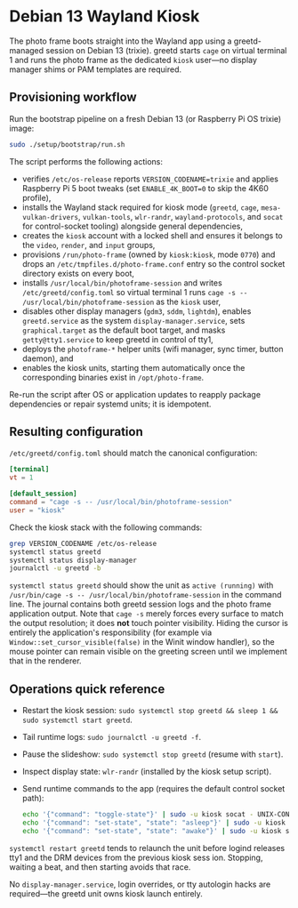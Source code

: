 # Debian 13 Wayland Kiosk

The photo frame boots straight into the Wayland app using a greetd-managed session on Debian 13 (trixie). greetd starts `cage` on virtual terminal 1 and runs the photo frame as the dedicated `kiosk` user—no display manager shims or PAM templates are required.

## Provisioning workflow

Run the bootstrap pipeline on a fresh Debian 13 (or Raspberry Pi OS trixie) image:

```bash
sudo ./setup/bootstrap/run.sh
```

The script performs the following actions:

- verifies `/etc/os-release` reports `VERSION_CODENAME=trixie` and applies Raspberry Pi 5 boot tweaks (set `ENABLE_4K_BOOT=0` to skip the 4K60 profile),
- installs the Wayland stack required for kiosk mode (`greetd`, `cage`, `mesa-vulkan-drivers`, `vulkan-tools`, `wlr-randr`, `wayland-protocols`, and `socat` for control-socket tooling) alongside general dependencies,
- creates the `kiosk` account with a locked shell and ensures it belongs to the `video`, `render`, and `input` groups,
- provisions `/run/photo-frame` (owned by `kiosk:kiosk`, mode `0770`) and drops an `/etc/tmpfiles.d/photo-frame.conf` entry so the control socket directory exists on every boot,
- installs `/usr/local/bin/photoframe-session` and writes `/etc/greetd/config.toml` so virtual terminal 1 runs `cage -s -- /usr/local/bin/photoframe-session` as the `kiosk` user,
- disables other display managers (`gdm3`, `sddm`, `lightdm`), enables `greetd.service` as the system `display-manager.service`, sets `graphical.target` as the default boot target, and masks `getty@tty1.service` to keep greetd in control of tty1,
- deploys the `photoframe-*` helper units (wifi manager, sync timer, button daemon), and
- enables the kiosk units, starting them automatically once the corresponding binaries exist in `/opt/photo-frame`.

Re-run the script after OS or application updates to reapply package dependencies or repair systemd units; it is idempotent.

## Resulting configuration

`/etc/greetd/config.toml` should match the canonical configuration:

```toml
[terminal]
vt = 1

[default_session]
command = "cage -s -- /usr/local/bin/photoframe-session"
user = "kiosk"
```

Check the kiosk stack with the following commands:

```bash
grep VERSION_CODENAME /etc/os-release
systemctl status greetd
systemctl status display-manager
journalctl -u greetd -b
```

`systemctl status greetd` should show the unit as `active (running)` with `/usr/bin/cage -s -- /usr/local/bin/photoframe-session` in the command line. The journal contains both greetd session logs and the photo frame application output. Note that `cage -s` merely forces every surface to match the output resolution; it does **not** touch pointer visibility. Hiding the cursor is entirely the application's responsibility (for example via `Window::set_cursor_visible(false)` in the Winit window handler), so the mouse pointer can remain visible on the greeting screen until we implement that in the renderer.

## Operations quick reference

- Restart the kiosk session: `sudo systemctl stop greetd && sleep 1 && sudo systemctl start greetd`.
- Tail runtime logs: `sudo journalctl -u greetd -f`.
- Pause the slideshow: `sudo systemctl stop greetd` (resume with `start`).
- Inspect display state: `wlr-randr` (installed by the kiosk setup script).
- Send runtime commands to the app (requires the default control socket path):

  ```bash
  echo '{"command": "toggle-state"}' | sudo -u kiosk socat - UNIX-CONNECT:/run/photo-frame/control.sock
  echo '{"command": "set-state", "state": "asleep"}' | sudo -u kiosk socat - UNIX-CONNECT:/run/photo-frame/control.sock
  echo '{"command": "set-state", "state": "awake"}' | sudo -u kiosk socat - UNIX-CONNECT:/run/photo-frame/control.sock
  ```

`systemctl restart greetd` tends to relaunch the unit before logind releases tty1 and the DRM devices from the previous kiosk sess
ion. Stopping, waiting a beat, and then starting avoids that race.

No `display-manager.service`, login overrides, or tty autologin hacks are required—the greetd unit owns kiosk launch entirely.
